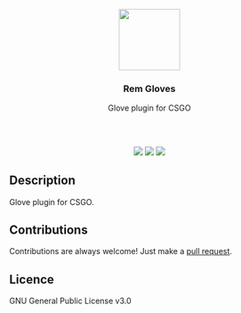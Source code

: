 <p align="center">
<img src="https://i.imgur.com/brfBDDL.png" height="110px" width="auto"/>
<br/>
<h3 align="center">Rem Gloves</h3>
<p align="center">Glove plugin for CSGO</p>
<h2></h2>
</p>
<br />

<p align="center">
<a href="../../issues"><img src="https://img.shields.io/github/issues/mobeigi/Rems-Gloves.svg?style=flat-square" /></a>
<a href="../../pulls"><img src="https://img.shields.io/github/issues-pr/mobeigi/Rems-Gloves.svg?style=flat-square" /></a> 
<a href="LICENSE.md"><img src="https://img.shields.io/github/license/mobeigi/Rems-Gloves.svg?style=flat-square" /></a>
</p>

## Description
Glove plugin for CSGO.

## Contributions
Contributions are always welcome!
Just make a [pull request](../../pulls).

## Licence
GNU General Public License v3.0
